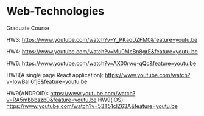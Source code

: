 # Web-Technologies
Graduate Course

HW3: https://www.youtube.com/watch?v=Y_PKaoDZFM0&feature=youtu.be

HW4: https://www.youtube.com/watch?v=Mu0McBn8grE&feature=youtu.be

HW6: https://www.youtube.com/watch?v=AX00rwq-qQc&feature=youtu.be

HW8(A single page React application): https://www.youtube.com/watch?v=IowBaIi6fjE&feature=youtu.be

HW9(ANDROID): https://www.youtube.com/watch?v=RA5mbbbszp0&feature=youtu.be
HW9(iOS): https://www.youtube.com/watch?v=53T51clZ63A&feature=youtu.be
